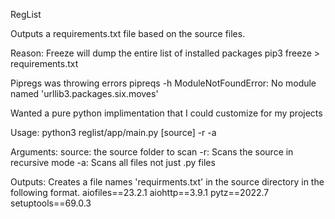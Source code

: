 RegList

Outputs a requirements.txt file based on the source files. 

Reason:
Freeze will dump the entire list of installed packages
pip3 freeze > requirements.txt

Pipregs was throwing errors
pipreqs -h
ModuleNotFoundError: No module named 'urllib3.packages.six.moves'

Wanted a pure python implimentation that I could customize for my projects


Usage:
python3 reglist/app/main.py [source] -r -a

Arguments:
source: the source folder to scan
-r: Scans the source in recursive mode
-a: Scans all files not just .py files

Outputs:
Creates a file names 'requirments.txt' in the source directory in the following format.
aiofiles==23.2.1
aiohttp==3.9.1
pytz==2022.7
setuptools==69.0.3

